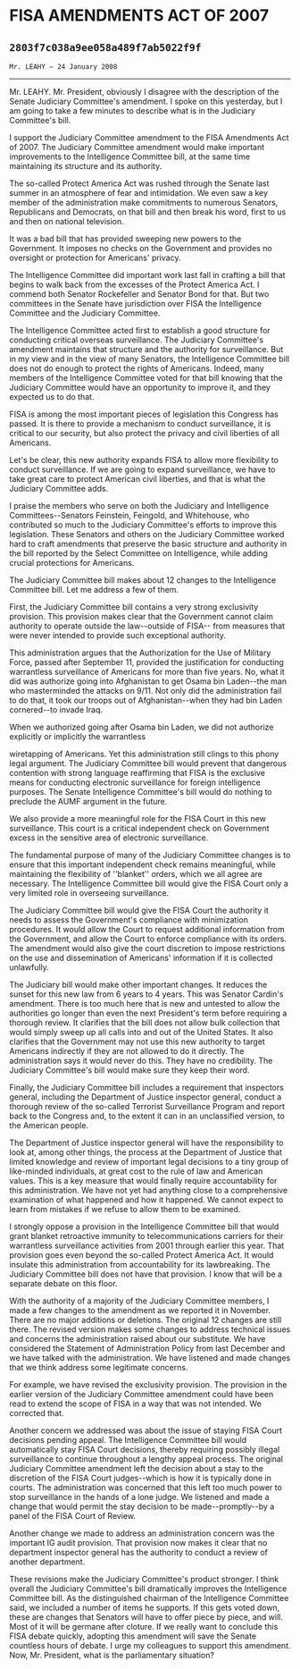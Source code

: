 # FISA AMENDMENTS ACT OF 2007
## `2803f7c038a9ee058a489f7ab5022f9f`
`Mr. LEAHY — 24 January 2008`

---


Mr. LEAHY. Mr. President, obviously I disagree with the description 
of the Senate Judiciary Committee's amendment. I spoke on this 
yesterday, but I am going to take a few minutes to describe what is in 
the Judiciary Committee's bill.

I support the Judiciary Committee amendment to the FISA Amendments 
Act of 2007. The Judiciary Committee amendment would make important 
improvements to the Intelligence Committee bill, at the same time 
maintaining its structure and its authority.

The so-called Protect America Act was rushed through the Senate last 
summer in an atmosphere of fear and intimidation. We even saw a key 
member of the administration make commitments to numerous Senators, 
Republicans and Democrats, on that bill and then break his word, first 
to us and then on national television.

It was a bad bill that has provided sweeping new powers to the 
Government. It imposes no checks on the Government and provides no 
oversight or protection for Americans' privacy.

The Intelligence Committee did important work last fall in crafting a 
bill that begins to walk back from the excesses of the Protect America 
Act. I commend both Senator Rockefeller and Senator Bond for that. But 
two committees in the Senate have jurisdiction over FISA the 
Intelligence Committee and the Judiciary Committee.

The Intelligence Committee acted first to establish a good structure 
for conducting critical overseas surveillance. The Judiciary 
Committee's amendment maintains that structure and the authority for 
surveillance. But in my view and in the view of many Senators, the 
Intelligence Committee bill does not do enough to protect the rights of 
Americans. Indeed, many members of the Intelligence Committee voted for 
that bill knowing that the Judiciary Committee would have an 
opportunity to improve it, and they expected us to do that.

FISA is among the most important pieces of legislation this Congress 
has passed. It is there to provide a mechanism to conduct surveillance, 
it is critical to our security, but also protect the privacy and civil 
liberties of all Americans.

Let's be clear, this new authority expands FISA to allow more 
flexibility to conduct surveillance. If we are going to expand 
surveillance, we have to take great care to protect American civil 
liberties, and that is what the Judiciary Committee adds.

I praise the members who serve on both the Judiciary and Intelligence 
Committees--Senators Feinstein, Feingold, and Whitehouse, who 
contributed so much to the Judiciary Committee's efforts to improve 
this legislation. These Senators and others on the Judiciary Committee 
worked hard to craft amendments that preserve the basic structure and 
authority in the bill reported by the Select Committee on Intelligence, 
while adding crucial protections for Americans.

The Judiciary Committee bill makes about 12 changes to the 
Intelligence Committee bill. Let me address a few of them.

First, the Judiciary Committee bill contains a very strong 
exclusivity provision. This provision makes clear that the Government 
cannot claim authority to operate outside the law--outside of FISA--
from measures that were never intended to provide such exceptional 
authority.

This administration argues that the Authorization for the Use of 
Military Force, passed after September 11, provided the justification 
for conducting warrantless surveillance of Americans for more than five 
years. No, what it did was authorize going into Afghanistan to get 
Osama bin Laden--the man who masterminded the attacks on 9/11. Not only 
did the administration fail to do that, it took our troops out of 
Afghanistan--when they had bin Laden cornered--to invade Iraq.

When we authorized going after Osama bin Laden, we did not authorize 
explicitly or implicitly the warrantless


wiretapping of Americans. Yet this administration still clings to this 
phony legal argument. The Judiciary Committee bill would prevent that 
dangerous contention with strong language reaffirming that FISA is the 
exclusive means for conducting electronic surveillance for foreign 
intelligence purposes. The Senate Intelligence Committee's bill would 
do nothing to preclude the AUMF argument in the future.

We also provide a more meaningful role for the FISA Court in this new 
surveillance. This court is a critical independent check on Government 
excess in the sensitive area of electronic surveillance.

The fundamental purpose of many of the Judiciary Committee changes is 
to ensure that this important independent check remains meaningful, 
while maintaining the flexibility of ''blanket'' orders, which we all 
agree are necessary. The Intelligence Committee bill would give the 
FISA Court only a very limited role in overseeing surveillance.

The Judiciary Committee bill would give the FISA Court the authority 
it needs to assess the Government's compliance with minimization 
procedures. It would allow the Court to request additional information 
from the Government, and allow the Court to enforce compliance with its 
orders. The amendment would also give the court discretion to impose 
restrictions on the use and dissemination of Americans' information if 
it is collected unlawfully.

The Judiciary bill would make other important changes. It reduces the 
sunset for this new law from 6 years to 4 years. This was Senator 
Cardin's amendment. There is too much here that is new and untested to 
allow the authorities go longer than even the next President's term 
before requiring a thorough review. It clarifies that the bill does not 
allow bulk collection that would simply sweep up all calls into and out 
of the United States. It also clarifies that the Government may not use 
this new authority to target Americans indirectly if they are not 
allowed to do it directly. The administration says it would never do 
this. They have no credibility. The Judiciary Committee's bill would 
make sure they keep their word.


Finally, the Judiciary Committee bill includes a requirement that 
inspectors general, including the Department of Justice inspector 
general, conduct a thorough review of the so-called Terrorist 
Surveillance Program and report back to the Congress and, to the extent 
it can in an unclassified version, to the American people.

The Department of Justice inspector general will have the 
responsibility to look at, among other things, the process at the 
Department of Justice that limited knowledge and review of important 
legal decisions to a tiny group of like-minded individuals, at great 
cost to the rule of law and American values. This is a key measure that 
would finally require accountability for this administration. We have 
not yet had anything close to a comprehensive examination of what 
happened and how it happened. We cannot expect to learn from mistakes 
if we refuse to allow them to be examined.

I strongly oppose a provision in the Intelligence Committee bill that 
would grant blanket retroactive immunity to telecommunications carriers 
for their warrantless surveillance activities from 2001 through earlier 
this year. That provision goes even beyond the so-called Protect 
America Act. It would insulate this administration from accountability 
for its lawbreaking. The Judiciary Committee bill does not have that 
provision. I know that will be a separate debate on this floor.

With the authority of a majority of the Judiciary Committee members, 
I made a few changes to the amendment as we reported it in November. 
There are no major additions or deletions. The original 12 changes are 
still there. The revised version makes some changes to address 
technical issues and concerns the administration raised about our 
substitute. We have considered the Statement of Administration Policy 
from last December and we have talked with the administration. We have 
listened and made changes that we think address some legitimate 
concerns.

For example, we have revised the exclusivity provision. The provision 
in the earlier version of the Judiciary Committee amendment could have 
been read to extend the scope of FISA in a way that was not intended. 
We corrected that.

Another concern we addressed was about the issue of staying FISA 
Court decisions pending appeal. The Intelligence Committee bill would 
automatically stay FISA Court decisions, thereby requiring possibly 
illegal surveillance to continue throughout a lengthy appeal process. 
The original Judiciary Committee amendment left the decision about a 
stay to the discretion of the FISA Court judges--which is how it is 
typically done in courts. The administration was concerned that this 
left too much power to stop surveillance in the hands of a lone judge. 
We listened and made a change that would permit the stay decision to be 
made--promptly--by a panel of the FISA Court of Review.

Another change we made to address an administration concern was the 
important IG audit provision. That provision now makes it clear that no 
department inspector general has the authority to conduct a review of 
another department.

These revisions make the Judiciary Committee's product stronger. I 
think overall the Judiciary Committee's bill dramatically improves the 
Intelligence Committee bill. As the distinguished chairman of the 
Intelligence Committee said, we included a number of items he supports. 
If this gets voted down, these are changes that Senators will have to 
offer piece by piece, and will. Most of it will be germane after 
cloture. If we really want to conclude this FISA debate quickly, 
adopting this amendment will save the Senate countless hours of debate. 
I urge my colleagues to support this amendment. Now, Mr. President, 
what is the parliamentary situation?
